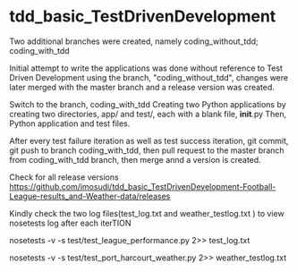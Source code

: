# tdd_basic_TestDrivenDevelopment

Two additional branches were created, namely
coding_without_tdd;
coding_with_tdd

Initial attempt to write the applications was done without reference to Test Driven Development using the branch, "coding_without_tdd", changes were later merged with the master branch and a release version was created.

Switch to the branch, coding_with_tdd
Creating two Python applications by creating two directories, app/ and test/, each with a blank file, __init__.py
Then, Python application and test files.

After every test failure iteration as well as test success iteration, git commit, git push to branch coding_with_tdd, then pull request to the master branch from coding_with_tdd branch, then merge annd a version is created. 

Check for all release versions
https://github.com/imosudi/tdd_basic_TestDrivenDevelopment-Football-League-results_and-Weather-data/releases


Kindly check the two log files(test_log.txt and weather_testlog.txt ) to view  nosetests log after each iterTION

nosetests -v -s test/test_league_performance.py 2>> test_log.txt

nosetests -v -s test/test_port_harcourt_weather.py 2>> weather_testlog.txt





